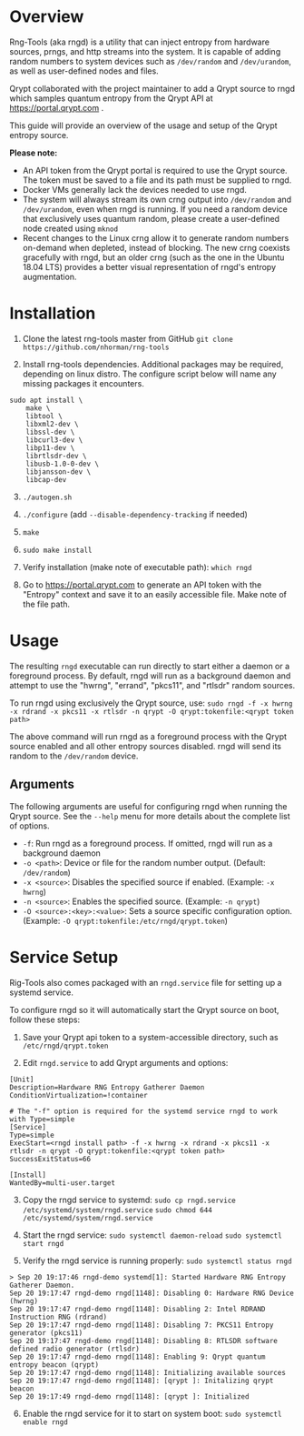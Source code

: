 # Overview

Rng-Tools (aka rngd) is a utility that can inject entropy from hardware sources, prngs, and http streams into the system. It is capable of adding random numbers to system devices such as `/dev/random` and `/dev/urandom`, as well as user-defined nodes and files.

Qrypt collaborated with the project maintainer to add a Qrypt source to rngd which samples quantum entropy from the Qrypt API at https://portal.qrypt.com .

This guide will provide an overview of the usage and setup of the Qrypt entropy source.

**Please note:**
- An API token from the Qrypt portal is required to use the Qrypt source. The token must be saved to a file and its path must be supplied to rngd.
- Docker VMs generally lack the devices needed to use rngd.
- The system will always stream its own crng output into `/dev/random` and `/dev/urandom`, even when rngd is running. If you need a random device that exclusively uses quantum random, please create a user-defined node created using `mknod`
- Recent changes to the Linux crng allow it to generate random numbers on-demand when depleted, instead of blocking. The new crng coexists gracefully with rngd, but an older crng (such as the one in the Ubuntu 18.04 LTS) provides a better visual representation of rngd's entropy augmentation.

# Installation

1. Clone the latest rng-tools master from GitHub
`git clone https://github.com/nhorman/rng-tools`

1. Install rng-tools dependencies. Additional packages may be required, depending on linux distro. The configure script below will name any missing packages it encounters.
```
sudo apt install \
    make \
    libtool \
    libxml2-dev \
    libssl-dev \
    libcurl3-dev \
    libp11-dev \
    librtlsdr-dev \
    libusb-1.0-0-dev \
    libjansson-dev \
    libcap-dev
```

3. `./autogen.sh`

1. `./configure` (add `--disable-dependency-tracking` if needed)

1. `make`

1. `sudo make install`

1. Verify installation (make note of executable path):
`which rngd`

1. Go to https://portal.qrypt.com to generate an API token with the "Entropy" context and save it to an easily accessible file. Make note of the file path.

# Usage

The resulting `rngd` executable can run directly to start either a daemon or a foreground process. By default, rngd will run as a background daemon and attempt to use the "hwrng", "errand", "pkcs11", and "rtlsdr" random sources.

To run rngd using exclusively the Qrypt source, use:
`sudo rngd -f -x hwrng -x rdrand -x pkcs11 -x rtlsdr -n qrypt -O qrypt:tokenfile:<qrypt token path>`

The above command will run rngd as a foreground process with the Qrypt source enabled and all other entropy sources disabled. rngd will send its random to the `/dev/random` device.

## Arguments
The following arguments are useful for configuring rngd when running the Qrypt source. See the `--help` menu for more details about the complete list of options.
- `-f`: Run rngd as a foreground process. If omitted, rngd will run as a background daemon
- `-o <path>`: Device or file for the random number output. (Default: `/dev/random`)
- `-x <source>`: Disables the specified source if enabled. (Example: `-x hwrng`)
- `-n <source>`: Enables the specified source. (Example: `-n qrypt`)
- `-O <source>:<key>:<value>`: Sets a source specific configuration option. (Example: `-O qrypt:tokenfile:/etc/rngd/qrypt.token`)


# Service Setup
 Rig-Tools also comes packaged with an `rngd.service` file for setting up a systemd service.

To configure rngd so it will automatically start the Qrypt source on boot, follow these steps:

1. Save your Qrypt api token to a system-accessible directory, such as `/etc/rngd/qrypt.token`

1. Edit `rngd.service` to add Qrypt arguments and options:
```
[Unit]
Description=Hardware RNG Entropy Gatherer Daemon
ConditionVirtualization=!container

# The "-f" option is required for the systemd service rngd to work with Type=simple
[Service]
Type=simple
ExecStart=<rngd install path> -f -x hwrng -x rdrand -x pkcs11 -x rtlsdr -n qrypt -O qrypt:tokenfile:<qrypt token path>
SuccessExitStatus=66

[Install]
WantedBy=multi-user.target
```
3. Copy the rngd service to systemd:
`sudo cp rngd.service /etc/systemd/system/rngd.service`
`sudo chmod 644 /etc/systemd/system/rngd.service`

1. Start the rngd service:
`sudo systemctl daemon-reload`
`sudo systemctl start rngd`

1. Verify the rngd service is running properly:
`sudo systemctl status rngd`

```
> Sep 20 19:17:46 rngd-demo systemd[1]: Started Hardware RNG Entropy Gatherer Daemon.
Sep 20 19:17:47 rngd-demo rngd[1148]: Disabling 0: Hardware RNG Device (hwrng)
Sep 20 19:17:47 rngd-demo rngd[1148]: Disabling 2: Intel RDRAND Instruction RNG (rdrand)
Sep 20 19:17:47 rngd-demo rngd[1148]: Disabling 7: PKCS11 Entropy generator (pkcs11)
Sep 20 19:17:47 rngd-demo rngd[1148]: Disabling 8: RTLSDR software defined radio generator (rtlsdr)
Sep 20 19:17:47 rngd-demo rngd[1148]: Enabling 9: Qrypt quantum entropy beacon (qrypt)
Sep 20 19:17:47 rngd-demo rngd[1148]: Initializing available sources
Sep 20 19:17:47 rngd-demo rngd[1148]: [qrypt ]: Initalizing qrypt beacon
Sep 20 19:17:49 rngd-demo rngd[1148]: [qrypt ]: Initialized
```

6. Enable the rngd service for it to start on system boot:
`sudo systemctl enable rngd`